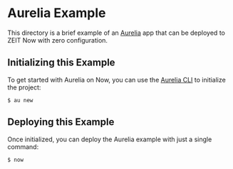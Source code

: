 # Aurelia Example

This directory is a brief example of an [Aurelia](https://aurelia.io/) app that can be deployed to ZEIT Now with zero configuration.

## Initializing this Example

To get started with Aurelia on Now, you can use the [Aurelia CLI](https://aurelia.io/docs/cli/basics#introduction) to initialize the project:

```shell
$ au new
```

## Deploying this Example

Once initialized, you can deploy the Aurelia example with just a single command:

```shell
$ now
```
